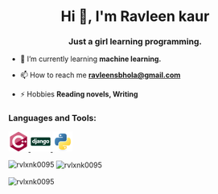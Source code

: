 <h1 align="center">Hi 👋, I'm Ravleen kaur</h1>
<h3 align="center">Just a girl learning programming.</h3>


- 🌱 I’m currently learning **machine learning.**

- 📫 How to reach me **ravleensbhola@gmail.com**

- ⚡ Hobbies **Reading novels, Writing**


<h3 align="left">Languages and Tools:</h3>
<p align="left"> <a href="https://www.w3schools.com/cpp/" target="_blank"> <img src="https://raw.githubusercontent.com/devicons/devicon/master/icons/cplusplus/cplusplus-original.svg" alt="cplusplus" width="40" height="40"/> </a> <a href="https://www.djangoproject.com/" target="_blank"> <img src="https://raw.githubusercontent.com/devicons/devicon/master/icons/django/django-original.svg" alt="django" width="40" height="40"/> </a> <a href="https://www.python.org" target="_blank"> <img src="https://raw.githubusercontent.com/devicons/devicon/master/icons/python/python-original.svg" alt="python" width="40" height="40"/> </a> </p>

<p><img align="left" src="https://github-readme-stats.vercel.app/api/top-langs?username=rvlxnk0095&show_icons=true&locale=en&layout=compact" alt="rvlxnk0095" /></p>

<p>&nbsp;<img align="center" src="https://github-readme-stats.vercel.app/api?username=rvlxnk0095&show_icons=true&locale=en" alt="rvlxnk0095" /></p>

<p><img align="center" src="https://github-readme-streak-stats.herokuapp.com/?user=rvlxnk0095&" alt="rvlxnk0095" /></p>

